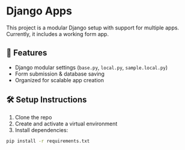 # Django Apps

This project is a modular Django setup with support for multiple apps. Currently, it includes a working form app.

## 🚀 Features
- Django modular settings (`base.py`, `local.py`, `sample.local.py`)
- Form submission & database saving
- Organized for scalable app creation

## 🛠️ Setup Instructions

1. Clone the repo
2. Create and activate a virtual environment
3. Install dependencies:

```bash
pip install -r requirements.txt
